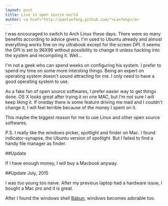 ```yaml
---
layout: post
title: Live in open source world 
author: <a href="http://panlanfeng.github.com/">Lanfeng</a>
---
```



I was encouraged to switch to Arch Linux these days. There were so many benefits according to advice givers.  I'm used to Ubuntu already and almost everything works fine on my ultrabook except for the screen DPI. It seems the DPI is set to 96X96 without possibility to change it unless hacking into the system and recompiling it. Well...

I'm not a geek who can spend weeks on configuring his system. I prefer to spend my time on some more intersting things. Being an expert on operating system doesn't sound attracting for me. I only need to have a good operating system to use. 

As a fake fan of open source softwares, I prefer easier way to get things done. OS X looks great after trying it on one  MAC, but I'm not sure 
I will keep liking it. If oneday there is some feature driving me mad and I couldn't change it, I will feel terrible because of the money I spent on it. 

This maybe the biggest reason for me to use Linux and other open source softwares.

P.S. I really like the windows picker, spotlight and finder on Mac. I found indicator-synapse, the Ubuntu version of spotlight. But I failed to find a handy file manager as finder. 


##Update

If I have enough money, I will buy a Macbook anyway.  

##Update July, 2015

I was too young too naive.
After my previous laptop had a hardware issue, I bought a Mac pro and it is great. 

After I found the windows shell [Babun](http://babun.github.io/), windows becomes adorable too. 
